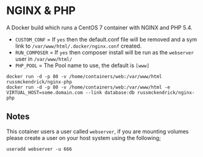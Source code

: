 NGINX & PHP
=============

A Docker build which runs a CentOS 7 container with NGINX and PHP 5.4.

- `CUSTOM_CONF` = If `yes` then the default.conf file will be removed and a sym link to `/var/www/html/.docker/nginx.conf` created.
- `RUN_COMPOSER` = If `yes` then composer install will be run as the `webserver` user in `/var/www/html/`
- `PHP_POOL` = The Pool name to use, the default is `[www]`

```
docker run -d -p 80 -v /home/containers/web:/var/www/html russmckendrick/nginx-php
docker run -d -p 80 -v /home/containers/web:/var/www/html -e VIRTUAL_HOST=some.domain.com --link database:db russmckendrick/nginx-php
```

## Notes

This cotainer users a user called `webserver`, if you are mounting volumes please create a user on your host system using the following;

```
useradd webserver -u 666
```